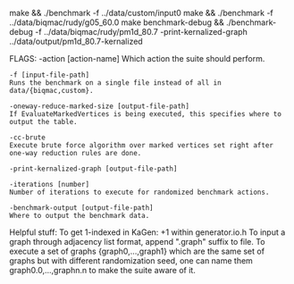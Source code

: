 make && ./benchmark -f ../data/custom/input0
make && ./benchmark -f ../data/biqmac/rudy/g05_60.0
make benchmark-debug && ./benchmark-debug -f ../data/biqmac/rudy/pm1d_80.7 -print-kernalized-graph ../data/output/pm1d_80.7-kernalized


FLAGS:
    -action [action-name]
    Which action the suite should perform.

    -f [input-file-path]
    Runs the benchmark on a single file instead of all in data/{biqmac,custom}.

    -oneway-reduce-marked-size [output-file-path]
    If EvaluateMarkedVertices is being executed, this specifies where to output the table.

    -cc-brute
    Execute brute force algorithm over marked vertices set right after one-way reduction rules are done.

    -print-kernalized-graph [output-file-path]

    -iterations [number]
    Number of iterations to execute for randomized benchmark actions.

    -benchmark-output [output-file-path]
    Where to output the benchmark data.

Helpful stuff:
    To get 1-indexed in KaGen: +1 within generator.io.h
    To input a graph through adjacency list format, append ".graph" suffix to file.
    To execute a set of graphs {graph0,...,graph1} which are the same set of graphs but with different randomization seed, one can name them graph0.0,...,graphn.n to make the suite aware of it.